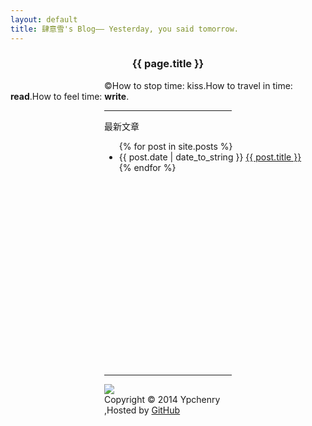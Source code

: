 ```yaml
---
layout: default
title: 肆意雪's Blog—— Yesterday, you said tomorrow.
---
```

<center><h3>{{ page.title }}</h3></center>  


<span style="margin-left:150px;margin-right:150px">&copy;How to stop time: kiss.How to travel in time: **read**.How to feel time: **write**. </span> 

      
<div style="margin-left:150px;margin-right:150px"><hr/>
<div>
<p>最新文章</p>
<div style="height:360px;width:1000px;clear:both;">
<ul>
{% for post in site.posts %}
<li>{{ post.date | date_to_string }} <a href="{{ site.baseurl }}{{ post.url }}">{{ post.title }}</a></li>
{% endfor %}
</ul> 
</div> 
</div>  

<hr/>
<div style="margin-left:0px;margin-right:0px">
<div style="float:left"><a href="http://www.danasoft.com"><img src="http://www.danasoft.com/vipersig.jpg" border="0"></a></div>
<div style="float:right">Copyright &copy; 2014 Ypchenry ,Hosted by <a href="https://github.com">GitHub</a></div>
</div>
</div>


